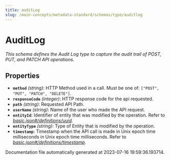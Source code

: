 ```yaml
---
title: auditLog
slug: /main-concepts/metadata-standard/schemas/type/auditlog
---
```


# AuditLog

*This schema defines the Audit Log type to capture the audit trail of POST, PUT, and PATCH API operations.*

## Properties

- **`method`** *(string)*: HTTP Method used in a call. Must be one of: `["POST", "PUT", "PATCH", "DELETE"]`.
- **`responseCode`** *(integer)*: HTTP response code for the api requested.
- **`path`** *(string)*: Requested API Path.
- **`userName`** *(string)*: Name of the user who made the API request.
- **`entityId`**: Identifier of entity that was modified by the operation. Refer to *[basic.json#/definitions/uuid](#sic.json#/definitions/uuid)*.
- **`entityType`** *(string)*: Type of Entity that is modified by the operation.
- **`timestamp`**: Timestamp when the API call is made in Unix epoch time milliseconds in Unix epoch time milliseconds. Refer to *[basic.json#/definitions/timestamp](#sic.json#/definitions/timestamp)*.


Documentation file automatically generated at 2023-07-16 19:59:36.193714.
